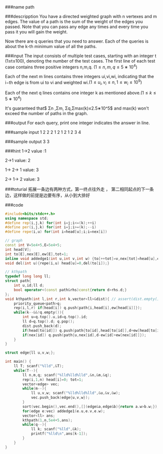
###name
path

###descripption
You have a directed weighted graph with n vertexes and m edges. The value of a path is the sum of the weight of the edges you passed. Note that you can pass any edge any times and every time you pass it you will gain the weight.

Now there are q queries that you need to answer. Each of the queries is about the k-th minimum value of all the paths.

<!---more-->
 
###input
The input consists of multiple test cases, starting with an integer t (1≤t≤100), denoting the number of the test cases.
The first line of each test case contains three positive integers n,m,q. $(1≤n,m,q≤5∗10^4)$

Each of the next m lines contains three integers ui,vi,wi, indicating that the i−th edge is from ui to vi and weighted wi.$(1≤u_i,v_i≤n,1≤w_i≤10^9)$

Each of the next q lines contains one integer k as mentioned above.$(1≤k≤5∗10^4)$

It's guaranteed that$ Σn ,Σm, Σq,Σmax(k)≤2.5∗10^5$ and max(k) won't exceed the number of paths in the graph.

###output
For each query, print one integer indicates the answer in line.

###sample input
1
2 2 2
1 2 1
2 1 2
3
4

###sample output
3
3

###hint
1->2 value :1

2->1 value: 2

1-> 2-> 1 value: 3

2-> 1-> 2 value: 3


###toturial
拓展一条边有两种方式，第一终点往外走 ， 第二相同起点的下一条边，这样做的前提是边要有序，从小到大排好


###code
```cpp
#include<bits/stdc++.h>
using namespace std;
#define rep(i,j,k) for(int i=j;i<=(k);++i)
#define per(i,j,k) for(int i=j;i>=(k);--i)
#define repe(i,u) for(int i=head[u];i;i=nex[i])

// graph
const int V=5e4+5,E=5e4+5;
int head[V];
int to[E],nex[E],ew[E],tot=1;
inline void addedge1(int u,int v,int w) {to[++tot]=v,nex[tot]=head[u],ew[tot]=w,head[u]=tot;}
void del(int u){repe(i,u) head[u]=0,del(to[i]);}

// kthpath
typedef long long ll;
struct path{
    int u,id;ll d;
    bool operator<(const path&rhs)const{return d>rhs.d;}
};
void kthpath(int l,int r,int k,vector<ll>&dist){ // assert(dist.empty())
    priority_queue<path>q;
    rep(i,l,r) if(head[i]) q.push(path{i,head[i],ew[head[i]]});
    while(k--&&!q.empty()){
        int u=q.top().u,id=q.top().id;
        ll d=q.top().d; q.pop();
        dist.push_back(d);
        if(head[to[id]]) q.push(path{to[id],head[to[id]],d+ew[head[to[id]]]});
        if(nex[id]) q.push(path{u,nex[id],d-ew[id]+ew[nex[id]]});
    }
}

struct edge{ll u,v,w;};

int main() {
    ll T; scanf("%lld",&T);
    while(T--){
        ll n,m,q; scanf("%lld%lld%lld",&n,&m,&q);
        rep(i,1,n) head[i]=0; tot=1;
        vector<edge> vec;
        while(m--){
            ll u,v,w; scanf("%lld%lld%lld",&u,&v,&w);
            vec.push_back(edge{u,v,w});
        }
        sort(vec.begin(),vec.end(),[](edge&a,edge&b){return a.w>b.w;});
        for(edge e:vec) addedge1(e.u,e.v,e.w);
        vector<ll> ans;
        kthpath(1,n,5e4+5,ans);
        while(q--){
            ll k; scanf("%lld",&k);
            printf("%lld\n",ans[k-1]);
        }
    }
}
```




